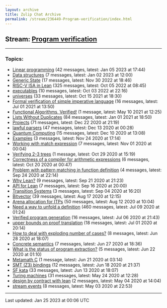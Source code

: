 ```yaml
---
layout: archive
title: Zulip Chat Archive
permalink: /stream/236449-Program-verification/index.html
---
```


## Stream: [Program verification](https://leanprover-community.github.io/archive/stream/236449-Program-verification/index.html)
---

### Topics:

* [Linear programming](topic/Linear.20programming.html) (42 messages, latest: Jan 05 2023 at 17:44)
* [Data structures](topic/Data.20structures.html) (7 messages, latest: Jan 02 2023 at 12:00)
* [Generic State](topic/Generic.20State.html) (17 messages, latest: Nov 30 2022 at 18:46)
* [RISC-V ISA in Lean](topic/RISC-V.20ISA.20in.20Lean.html) (325 messages, latest: Oct 05 2022 at 08:45)
* [executables](topic/executables.html) (10 messages, latest: Oct 03 2022 at 22:16)
* [universes](topic/universes.html) (33 messages, latest: Oct 15 2021 at 18:30)
* [Formal verification of simple imperative language](topic/Formal.20verification.20of.20simple.20imperative.20language.html) (16 messages, latest: Jul 01 2021 at 13:50)
* [Functional Algorithms, Verified!](topic/Functional.20Algorithms.2C.20Verified!.html) (1 message, latest: May 10 2021 at 12:25)
* [Lists Without Duplicates](topic/Lists.20Without.20Duplicates.html) (84 messages, latest: Jan 01 2021 at 18:50)
* [Projects](topic/Projects.html) (71 messages, latest: Dec 22 2020 at 21:19)
* [lawful parsers](topic/lawful.20parsers.html) (47 messages, latest: Dec 13 2020 at 00:28)
* [Quantum Computing](topic/Quantum.20Computing.html) (15 messages, latest: Dec 10 2020 at 13:08)
* [Examples](topic/Examples.html) (3 messages, latest: Nov 24 2020 at 17:14)
* [Working with match expression](topic/Working.20with.20match.20expression.html) (7 messages, latest: Nov 01 2020 at 00:04)
* [Verifying 2-3 trees](topic/Verifying.202-3.20trees.html) (1 message, latest: Oct 29 2020 at 15:19)
* [Correctness of a compiler for arithmetic expressions](topic/Correctness.20of.20a.20compiler.20for.20arithmetic.20expressions.html) (6 messages, latest: Oct 20 2020 at 00:47)
* [Problem with pattern matching in function definition](topic/Problem.20with.20pattern.20matching.20in.20function.20definition.html) (4 messages, latest: Sep 24 2020 at 22:14)
* [Why Lean?](topic/Why.20Lean.3F.html) (9 messages, latest: Sep 21 2020 at 21:23)
* [API  for Lean](topic/API.20.20for.20Lean.html) (7 messages, latest: Sep 16 2020 at 20:00)
* [Transition Systems](topic/Transition.20Systems.html) (3 messages, latest: Sep 04 2020 at 16:20)
* [Bitvector](topic/Bitvector.html) (39 messages, latest: Aug 17 2020 at 12:15)
* [Arena allocation for ITPs](topic/Arena.20allocation.20for.20ITPs.html) (50 messages, latest: Aug 12 2020 at 10:04)
* [Need a way to unfold a definition](topic/Need.20a.20way.20to.20unfold.20a.20definition.html) (460 messages, latest: Jul 09 2020 at 01:24)
* [Verified program generation](topic/Verified.20program.20generation.html) (16 messages, latest: Jul 06 2020 at 21:43)
* [upper bounds on proof translation](topic/upper.20bounds.20on.20proof.20translation.html) (18 messages, latest: Jul 01 2020 at 20:14)
* [How to deal with exploding number of cases?](topic/How.20to.20deal.20with.20exploding.20number.20of.20cases.3F.html) (8 messages, latest: Jun 28 2020 at 18:07)
* [Concrete semantics](topic/Concrete.20semantics.html) (7 messages, latest: Jun 27 2020 at 18:36)
* [What is the status of program extraction?](topic/What.20is.20the.20status.20of.20program.20extraction.3F.html) (5 messages, latest: Jun 22 2020 at 01:10)
* [Metamath C](topic/Metamath.20C.html) (1 message, latest: Jun 21 2020 at 03:14)
* [SMT (Z3) bindings](topic/SMT.20(Z3).20bindings.html) (12 messages, latest: Jun 18 2020 at 21:37)
* [SF kata](topic/SF.20kata.html) (33 messages, latest: Jun 13 2020 at 18:07)
* [Turing machines](topic/Turing.20machines.html) (31 messages, latest: May 24 2020 at 12:28)
* [design by contract with lean](topic/design.20by.20contract.20with.20lean.html) (2 messages, latest: May 04 2020 at 14:04)
* [stream events](topic/stream.20events.html) (8 messages, latest: May 03 2020 at 22:53)

<hr><p>Last updated: Jan 25 2023 at 00:06 UTC</p>